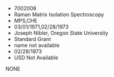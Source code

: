 * 7002008
* Raman Matrix Isolation Spectroscopy
* MPS,CHE
* 03/01/1971,02/28/1973
* Joseph Nibler, Oregon State University
* Standard Grant
*   name not available
* 02/28/1973
* USD Not Available

NONE